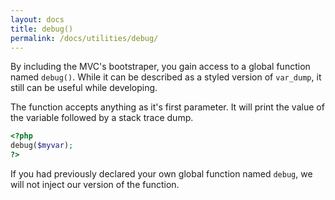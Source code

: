 ```yaml
---
layout: docs
title: debug()
permalink: /docs/utilities/debug/
---
```


By including the MVC's bootstraper, you gain access to a global function named `debug()`. While it can be described as a styled version of `var_dump`, it still can be useful while developing.

The function accepts anything as it's first parameter. It will print the value of the variable followed by a stack trace dump.

~~~ php
<?php
debug($myvar);
?>
~~~

If you had previously declared your own global function named `debug`, we will not inject our version of the function.
